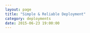 ```yaml
---
layout: page
title: "Simple & Reliable Deployment"
category: deployments
date: 2015-06-23 19:00:00
---
```



